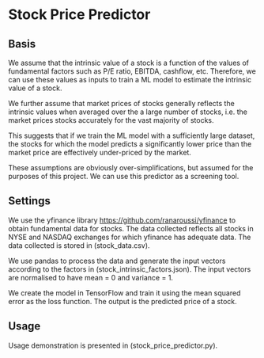 # Stock Price Predictor
 
## Basis

We assume that the intrinsic value of a stock is a function of the values of fundamental factors such as P/E ratio, EBITDA, cashflow, etc. Therefore, we can use these values as inputs to train a ML model to estimate the intrinsic value of a stock.

We further assume that market prices of stocks generally reflects the intrinsic values when averaged over the a large number of stocks, i.e. the market prices stocks accurately for the vast majority of stocks. 

This suggests that if we train the ML model with a sufficiently large dataset, the stocks for which the model predicts a significantly lower price than the market price are effectively under-priced by the market.

These assumptions are obviously over-simplifications, but assumed for the purposes of this project. We can use this predictor as a screening tool.

## Settings

We use the yfinance library https://github.com/ranaroussi/yfinance to obtain fundamental data for stocks. The data collected reflects all stocks in NYSE and NASDAQ exchanges for which yfinance has adequate data. The data collected is stored in (stock_data.csv).

We use pandas to process the data and generate the input vectors according to the factors in (stock_intrinsic_factors.json). The input vectors are normalised to have mean = 0 and variance = 1.

We create the model in TensorFlow and train it using the mean squared error as the loss function. The output is the predicted price of a stock.

## Usage

Usage demonstration is presented in (stock_price_predictor.py).
